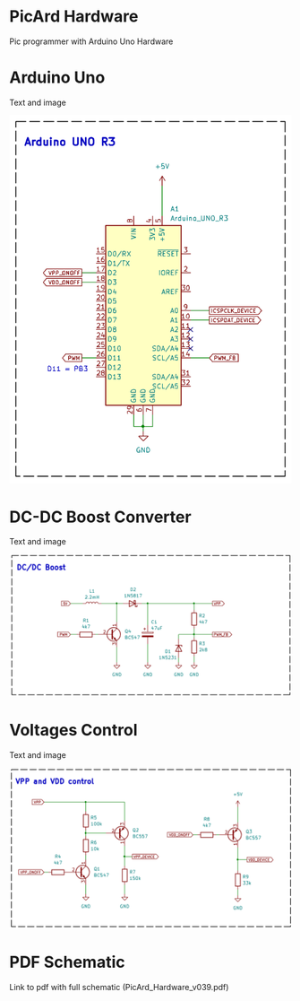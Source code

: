 # PicArd Hardware
Pic programmer with Arduino Uno Hardware

# Arduino Uno
Text and image

<img src="PicArd_Hardware_v039_Arduino.png" width="700">


# DC-DC Boost Converter
Text and image

<img src="PicArd_Hardware_v039_DCDC_Booster.png" width="700">

# Voltages Control
Text and image

<img src="PicArd_Hardware_v039_Voltages_Control.png" width="700">

# PDF Schematic
Link to pdf with full schematic
(PicArd_Hardware_v039.pdf)

